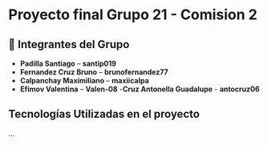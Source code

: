 # Proyecto final Grupo 21 - Comision 2

## 👥 Integrantes del Grupo

- **Padilla Santiago** – **santip019**
- **Fernandez Cruz Bruno** – **brunofernandez77**
- **Calpanchay Maximiliano** – **maxiicalpa**
- **Efimov Valentina** – **Valen-08**
-**Cruz Antonella Guadalupe** - **antocruz06**

##  Tecnologías Utilizadas en el proyecto
...